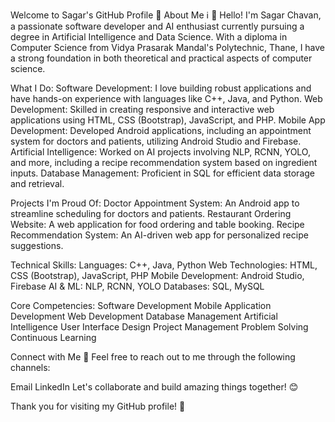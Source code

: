 Welcome to Sagar's GitHub Profile 👋
About Me ℹ️
👋 Hello! I'm Sagar Chavan, a passionate software developer and AI enthusiast currently pursuing a degree in Artificial Intelligence and Data Science. With a diploma in Computer Science from Vidya Prasarak Mandal's Polytechnic, Thane, I have a strong foundation in both theoretical and practical aspects of computer science.

What I Do:
Software Development: I love building robust applications and have hands-on experience with languages like C++, Java, and Python.
Web Development: Skilled in creating responsive and interactive web applications using HTML, CSS (Bootstrap), JavaScript, and PHP.
Mobile App Development: Developed Android applications, including an appointment system for doctors and patients, utilizing Android Studio and Firebase.
Artificial Intelligence: Worked on AI projects involving NLP, RCNN, YOLO, and more, including a recipe recommendation system based on ingredient inputs.
Database Management: Proficient in SQL for efficient data storage and retrieval.

Projects I'm Proud Of:
Doctor Appointment System: An Android app to streamline scheduling for doctors and patients.
Restaurant Ordering Website: A web application for food ordering and table booking.
Recipe Recommendation System: An AI-driven web app for personalized recipe suggestions.

Technical Skills:
Languages: C++, Java, Python
Web Technologies: HTML, CSS (Bootstrap), JavaScript, PHP
Mobile Development: Android Studio, Firebase
AI & ML: NLP, RCNN, YOLO
Databases: SQL, MySQL

Core Competencies:
Software Development
Mobile Application Development
Web Development
Database Management
Artificial Intelligence
User Interface Design
Project Management
Problem Solving
Continuous Learning

Connect with Me 🤝
Feel free to reach out to me through the following channels:

Email
LinkedIn
Let's collaborate and build amazing things together! 😊

Thank you for visiting my GitHub profile! 🚀

